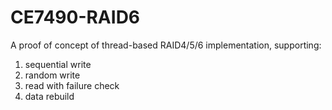 # CE7490-RAID6
A proof of concept of thread-based RAID4/5/6 implementation, supporting:

1. sequential write
2. random write
3. read with failure check
4. data rebuild
